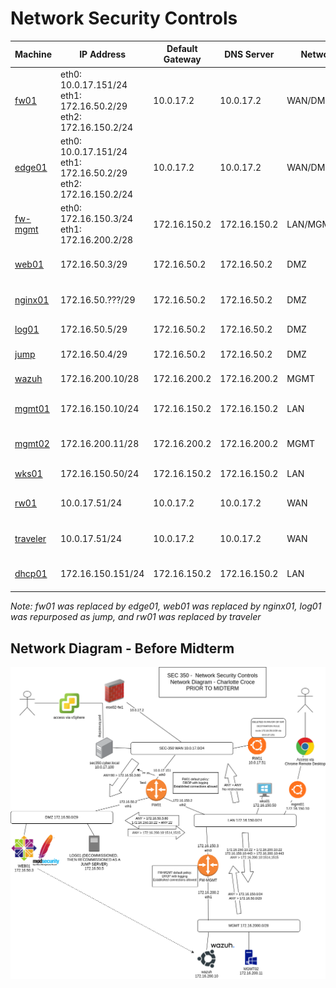 # Network Security Controls

| Machine | IP Address | Default Gateway | DNS Server | Network | Description |
|----------|------------|----------------|------------|-----------|----------|
| [fw01](machines/FW01.md) | eth0: 10.0.17.151/24<br>eth1: 172.16.50.2/29<br>eth2: 172.16.150.2/24 | 10.0.17.2 | 10.0.17.2 | WAN/DMZ/LAN | VyOS router for all networks |
| [edge01](machines/EDGE01.md) | eth0: 10.0.17.151/24<br>eth1: 172.16.50.2/29<br>eth2: 172.16.150.2/24 | 10.0.17.2 | 10.0.17.2 | WAN/DMZ/LAN | Assessment VyOS router |
| [fw-mgmt](machines/FW-MGMT.md) | eth0: 172.16.150.3/24<br>eth1: 172.16.200.2/28 | 172.16.150.2 | 172.16.150.2 | LAN/MGMT | VyOS for LAN/MGMT |
| [web01](machines/WEB01.md) | 172.16.50.3/29 | 172.16.50.2 | 172.16.50.2 | DMZ | CentOS Apache server |
| [nginx01](machines/NGINX01.md) | 172.16.50.???/29 | 172.16.50.2 | 172.16.50.2 | DMZ | Ubuntu NGINX server |
| [log01](machines/LOG01.md) | 172.16.50.5/29 | 172.16.50.2 | 172.16.50.2 | DMZ | CentOS log server |
| [jump](machines/LOG01.md#recommissioned-as-jump-server) | 172.16.50.4/29 | 172.16.50.2 | 172.16.50.2 | DMZ | SSH jump host |
| [wazuh](machines/WAZUH.md) | 172.16.200.10/28 | 172.16.200.2 | 172.16.200.2 | MGMT | Wazuh SIEM server |
| [mgmt01](machines/MGMT01.md) | 172.16.150.10/24 | 172.16.150.2 | 172.16.150.2 | LAN | Ubuntu admin station |
| [mgmt02](machines/MGMT02.md) | 172.16.200.11/28 | 172.16.200.2 | 172.16.200.2 | MGMT | Windows admin server |
| [wks01](machines/WKS01.md) | 172.16.150.50/24 | 172.16.150.2 | 172.16.150.2 | LAN | Windows workstation |
| [rw01](machines/RW01.md) | 10.0.17.51/24 | 10.0.17.2 | 10.0.17.2 | WAN | Ubuntu road warrior |
| [traveler](machines/TRAVELER.md) | 10.0.17.51/24 | 10.0.17.2 | 10.0.17.2 | WAN | Windows road warrior |
| [dhcp01](machines/DHCP01.md) | 172.16.150.151/24 | 172.16.150.2 | 172.16.150.2 | LAN | Ubuntu DHCP server |

*Note: fw01 was replaced by edge01, web01 was replaced by nginx01, log01 was repurposed as jump, and rw01 was replaced by traveler*

## Network Diagram - Before Midterm
![Diagram before midterm](https://github.com/charlottecroce/ChamplainTechJournals/blob/main/net-sec-controls-sec350/diagrams/SEC350_network-diagram-beforemidterm.drawio.png?raw=true "Network Diagram")

